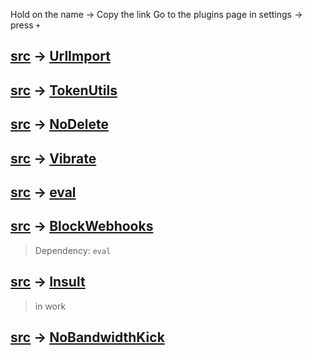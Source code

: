 Hold on the name → Copy the link<btr/>
Go to the plugins page in settings → press `+`

## [src](https://github.com/Petscriptexploit/dumsane/tree/master/UrlImport) → [UrlImport](/dumsane/UrlImport)
## [src](https://github.com/Petscriptexploit/dumsane/tree/master/plugins/GetToken) → [TokenUtils](/dumsane/GetToken)
## [src](https://github.com/Petscriptexploit/dumsane/tree/master/NoDelete) → [NoDelete](/dumsane/NoDelete)
## [src](https://github.com/Petscriptexploit/dumsane/tree/master/Vibrate) → [Vibrate](/dumsane/Vibrate)
## [src](https://github.com/Petscriptexploit/dumsane/tree/master/eval) → [eval](/dumsane/eval)
## [src](https://github.com/Petscriptexploit/dumsane/tree/master/BlockWebhooks) → [BlockWebhooks](/dumsane/BlockWebhooks)
> Dependency: `eval` <br/>

## [src](https://github.com/Petscriptexploit/dumsane/tree/master/Insult) → [Insult](/dumsane/Insult)
> in work
## [src](https://github.com/Petscriptexploit/dumsane/tree/master/NoBandidthKick) → [NoBandwidthKick](/dumsane/NoBandwidthKick)
